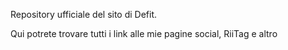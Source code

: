 Repository ufficiale del sito di Defit.

Qui potrete trovare tutti i link alle mie pagine social, RiiTag e altro
